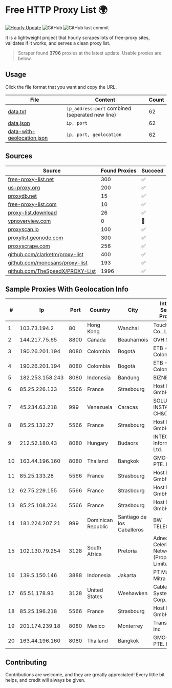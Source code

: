 
# Free HTTP Proxy List 🌍

[![Hourly Update](https://github.com/mertguvencli/http-proxy-list/actions/workflows/main.yml/badge.svg?branch=main)](https://github.com/mertguvencli/http-proxy-list/actions/workflows/main.yml)
![GitHub](https://img.shields.io/github/license/mertguvencli/http-proxy-list)
![GitHub last commit](https://img.shields.io/github/last-commit/mertguvencli/http-proxy-list)

It is a lightweight project that hourly scrapes lots of free-proxy sites, validates if it works, and serves a clean proxy list.


> Scraper found **3796** proxies at the latest update. Usable proxies are below.

## Usage

Click the file format that you want and copy the URL.


|File|Content|Count|
|----|-------|-----|
|[data.txt](https://raw.githubusercontent.com/mertguvencli/http-proxy-list/main/proxy-list/data.txt)|`ip_address:port` combined (seperated new line)|62|
|[data.json](https://raw.githubusercontent.com/mertguvencli/http-proxy-list/main/proxy-list/data.json)|`ip, port`|62|
|[data-with-geolocation.json](https://raw.githubusercontent.com/mertguvencli/http-proxy-list/main/proxy-list/data-with-geolocation.json)|`ip, port, geolocation`|62|

## Sources

|Source|Found Proxies|Succeed|
|------|-------------|-------|
|[free-proxy-list.net](https://free-proxy-list.net)|300|✅|
|[us-proxy.org](https://www.us-proxy.org)|200|✅|
|[proxydb.net](http://proxydb.net)|15|✅|
|[free-proxy-list.com](https://free-proxy-list.com/?page=&port=&type%5B%5D=http&type%5B%5D=https&up_time=0&search=Search)|10|✅|
|[proxy-list.download](https://www.proxy-list.download/HTTP)|26|✅|
|[vpnoverview.com](https://vpnoverview.com/privacy/anonymous-browsing/free-proxy-servers)|0|🚫|
|[proxyscan.io](https://www.proxyscan.io)|100|✅|
|[proxylist.geonode.com](https://proxylist.geonode.com/api/proxy-list?limit=300&page=1&sort_by=lastChecked&sort_type=desc&protocols=http,https)|300|✅|
|[proxyscrape.com](https://api.proxyscrape.com/v2/?request=displayproxies&protocol=http&timeout=10000&country=all&ssl=all&anonymity=all)|256|✅|
|[github.com/clarketm/proxy-list](https://raw.githubusercontent.com/clarketm/proxy-list/master/proxy-list-raw.txt)|400|✅|
|[github.com/monosans/proxy-list](https://raw.githubusercontent.com/monosans/proxy-list/main/proxies/http.txt)|193|✅|
|[github.com/TheSpeedX/PROXY-List](https://raw.githubusercontent.com/TheSpeedX/PROXY-List/master/http.txt)|1996|✅|


## Sample Proxies With Geolocation Info

|#|Ip|Port|Country|City|Internet Service Provider|
|-|--|----|-------|----|-------------------------|
|1|103.73.194.2|80|Hong Kong|Wanchai|TouchPal HK Co., Limited|
|2|144.217.75.65|8800|Canada|Beauharnois|OVH SAS|
|3|190.26.201.194|8080|Colombia|Bogotá|ETB - Colombia|
|4|190.26.201.194|8080|Colombia|Bogotá|ETB - Colombia|
|5|182.253.158.243|8080|Indonesia|Bandung|BIZNET|
|6|85.25.226.133|5566|France|Strasbourg|Host Europe GmbH|
|7|45.234.63.218|999|Venezuela|Caracas|SOLUCIONES INSTALRED CH&C C.A.|
|8|85.25.132.27|5566|France|Strasbourg|Host Europe GmbH|
|9|212.52.180.43|8080|Hungary|Budaors|INTEGRITY Informatics Ltd.|
|10|163.44.196.160|8080|Thailand|Bangkok|GMO-Z.COM PTE. LTD.|
|11|85.25.133.28|5566|France|Strasbourg|Host Europe GmbH|
|12|62.75.229.155|5566|France|Strasbourg|Host Europe GmbH|
|13|85.25.108.234|5566|France|Strasbourg|Host Europe GmbH|
|14|181.224.207.21|999|Dominican Republic|Santiago de los Caballeros|BW TELECOM|
|15|102.130.79.254|3128|South Africa|Pretoria|Adnexus Celerity Networks (Proprietary) Limited|
|16|139.5.150.146|3888|Indonesia|Jakarta|PT Maxindo Mitra Solusi|
|17|65.51.178.93|3128|United States|Weehawken|Cablevision Systems Corp.|
|18|85.25.196.218|5566|France|Strasbourg|Host Europe GmbH|
|19|201.174.239.18|8080|Mexico|Monterrey|Transtelco Inc|
|20|163.44.196.160|8080|Thailand|Bangkok|GMO-Z.COM PTE. LTD.|



## Contributing

Contributions are welcome, and they are greatly appreciated! Every
little bit helps, and credit will always be given.

